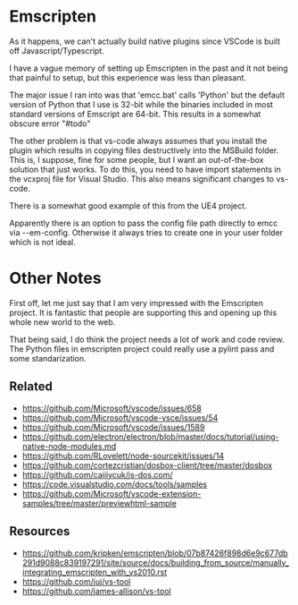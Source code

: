 # Emscripten


As it happens, we can't actually build native plugins since VSCode is built off Javascript/Typescript.

I have a vague memory of setting up Emscripten in the past and it not being that painful to setup, but this experience was less than pleasant.

The major issue I ran into was that 'emcc.bat' calls 'Python' but the default version of Python that I use is 32-bit while the binaries included in most standard versions of Emscript are 64-bit. This results in a somewhat obscure error "#todo"

The other problem is that vs-code always assumes that you install the plugin which results in copying files destructively into the MSBuild folder. This is, I suppose, fine for some people, but I want an out-of-the-box solution that just works. To do this, you need to have import statements in the vcxproj file for Visual Studio. This also means significant changes to vs-code.

There is a somewhat good example of this from the UE4 project.

Apparently there is an option to pass the config file path directly to emcc via --em-config. Otherwise it always tries to create one in your user folder which is not ideal.

# Other Notes

First off, let me just say that I am very impressed with the Emscripten project. It is fantastic that people are supporting this and opening up this whole new world to the web.

That being said, I do think the project needs a lot of work and code review. The Python files in emscripten project could really use a pylint pass and some standarization.

## Related

* <https://github.com/Microsoft/vscode/issues/658>
* <https://github.com/Microsoft/vscode-vsce/issues/54>
* <https://github.com/Microsoft/vscode/issues/1589>
* <https://github.com/electron/electron/blob/master/docs/tutorial/using-native-node-modules.md>
* <https://github.com/RLovelett/node-sourcekit/issues/14>
* <https://github.com/cortezcristian/dosbox-client/tree/master/dosbox>
* <https://github.com/caiiiycuk/js-dos.com/>
* <https://code.visualstudio.com/docs/tools/samples>
* <https://github.com/Microsoft/vscode-extension-samples/tree/master/previewhtml-sample>

## Resources

* <https://github.com/kripken/emscripten/blob/07b87426f898d6e9c677db291d9088c839197291/site/source/docs/building_from_source/manually_integrating_emscripten_with_vs2010.rst>
* <https://github.com/juj/vs-tool>
* <https://github.com/james-allison/vs-tool>

